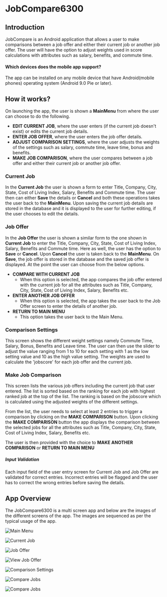 # JobCompare6300
## Introduction
JobCompare is an Android application that allows a user to make comparisons between a job offer and either their current job or another job offer. The user will have the option to adjust weights used in score calculations with attributes such as salary, benefits, and commute time.

#### Which devices does the mobile app support?
The app can be installed on any mobile device that have Android(mobile phones) operating system (Android 9.0 Pie or later).

## How it works?
On launching the app, the user is shown a **MainMenu** from where the user can choose to do the following.
* **EDIT CURRENT JOB**, where the user enters (if the current job doesn't exist) or edits the current job details.
* **ENTER JOB OFFER**, where the user enters the job offer details.
* **ADJUST COMPARISON SETTINGS**, where the user adjusts the weights of the settings such as salary, commute time, leave time, bonus and benefits.
* **MAKE JOB COMPARISON**, where the user compares between a job offer and either their current job or another job offer.

### Current Job
In the **Current Job** the user is shown a form to enter Title, Company, City, State, Cost of Living Index, Salary, Benefits and Commute time. The user then can either **Save** the details or **Cancel** and both these operations takes the user back to the **MainMenu**. Upon saving the current job details are stored in the database and it is displayed to the user for further editing, if the user chooses to edit the details.

### Job Offer
In the **Job Offer** the user is shown a similar form to the one shown in **Current Job** to enter the Title, Company, City, State, Cost of Living Index, Salary, Benefits and Commute time. Here as well, the user has the option to **Save** or **Cancel**. Upon **Cancel** the user is taken back to the **MainMenu**. On **Save**, the job offer is stored in the database and the saved job offer is displayed. At the point the user can choose from the below options.
* **COMPARE WITH CURRENT JOB**
  - When this option is selected, the app compares the job offer entered with the current job for all the attributes such as Title, Company, City, State, Cost of Living Index, Salary, Benefits etc.
* **ENTER ANOTHER JOB OFFER**
  - When this option is selected, the app takes the user back to the Job Offer screen to enter the details of another job.
* **RETURN TO MAIN MENU**
  - This option takes the user back to the Main Menu.

### Comparison Settings
This screen shows the different weight settings namely Commute Time, Salary, Bonus, Benefits and Leave time. The user can then use the slider to adjust the value  ranging from 1 to 10 for each setting with 1 as the low setting value and 10 as the high value setting. The weights are used to calculate the 'jobscore' for each job offer and the current job.

### Make Job Comparison
This screen lists the various job offers including the current job that user entered. The list is sorted based on the ranking for each job with highest ranked job at the top of the list. The ranking is based on the jobscore which is calculated using the adjusted weights of the different settings.

From the list, the user needs to select at least 2 entries to trigger a comparison by clicking on the **MAKE COMPARISON** button. Upon clicking the **MAKE COMPARISON** button the app displays the comparison between the selected jobs for all the attributes such as Title, Company, City, State, Cost of Living Index, Salary, Benefits etc.

The user is then provided with the choice to **MAKE ANOTHER COMPARISON** or **RETURN TO MAIN MENU**

##### Input Validation
Each input field of the user entry screen for Current Job and Job Offer are validated for correct entries. Incorrect entries will be flagged and the user has to correct the wrong entries before saving the details.


## App Overview

The JobCompare6300 is a multi screen app and below are the images of the different screens of the app. The images are sequenced as per the typical usage of the app.

![Main Menu](./images/mainmenu.png)

![Current Job](./images/entercurrentjob.png)

![Job Offer](./images/enterjoboffer.png)

![View Job Offer](./images/viewjoboffer.png)

![Comparison Settings](./images/settings.png)

![Compare Jobs](./images/comparisonselection.png)

![Compare Jobs](./images/viewcomparison.png)
